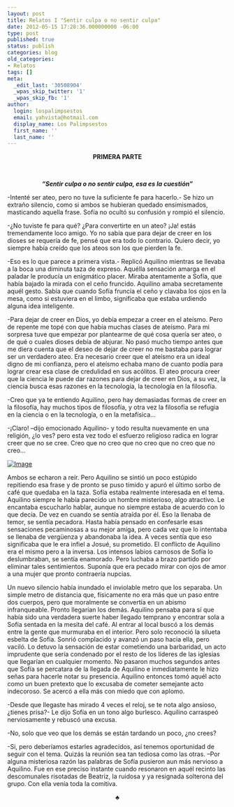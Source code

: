 ```yaml
---
layout: post
title: Relatos I "Sentir culpa o no sentir culpa"
date: 2012-05-15 17:28:36.000000000 -06:00
type: post
published: true
status: publish
categories: blog
old_categories:
- Relatos
tags: []
meta:
  _edit_last: '30508904'
  _wpas_skip_twitter: '1'
  _wpas_skip_fb: '1'
author:
  login: lospalimpsestos
  email: yahvista@hotmail.com
  display_name: Los Palimpsestos
  first_name: ''
  last_name: ''
---
```

<p align="center"><strong>PRIMERA PARTE</strong></p>
<p align="center"><strong> </strong></p>
<p align="center"><em><strong>“Sentir culpa o no sentir culpa, esa es la cuestión”</strong></em></p>
<p>-Intenté ser ateo, pero no tuve la suficiente fe para hacerlo.- Se hizo un extraño silencio, como si ambos se hubieran quedado ensimismados, masticando aquella frase. Sofía no ocultó su confusión y rompió el silencio.</p>
<p>-¿No tuviste fe para qué? ¿Para convertirte en un ateo? ¡Ja! estás tremendamente loco amigo. Yo no sabía que para dejar de creer en los dioses se requería de fe, pensé que era todo lo contrario. Quiero decir, yo siempre había creído que los ateos son los que pierden la fe.</p>
<p>-Eso es lo que parece a primera vista.- Replicó Aquilino mientras se llevaba a la boca una diminuta taza de expreso. Aquélla sensación amarga en el paladar le producía un enigmático placer. Miraba atentamente a Sofía, que había bajado la mirada con el ceño fruncido. Aquilino amaba secretamente aquél gesto. Sabía que cuando Sofía fruncía el ceño y clavaba los ojos en la mesa, como si estuviera en el limbo, significaba que estaba urdiendo alguna idea inteligente.</p>
<p>-Para dejar de creer en Dios, yo debía empezar a creer en el ateísmo. Pero de repente me topé con que había muchas clases de ateísmo. Para mi sorpresa tuve que empezar por plantearme de qué cosa quería ser ateo, o de qué o cuales dioses debía de abjurar. No pasó mucho tiempo antes que me diera cuenta que el deseo de dejar de creer no me bastaba para lograr ser un verdadero ateo. Era necesario creer que el ateísmo era un ideal digno de mi confianza, pero el ateísmo echaba mano de cuanto podía para lograr crear esa clase de credulidad en sus acólitos. El ateo procura creer que la ciencia le puede dar razones para dejar de creer en Dios, a su vez, la ciencia busca esas razones en la tecnología, la tecnología en la filosofía.</p>
<p>-Creo que ya te entiendo Aquilino, pero hay demasiadas formas de creer en la filosofía, hay muchos tipos de filosofía, y otra vez la filosofía se refugia en la ciencia o en la tecnología, o en la metafísica…</p>
<p>-¡Claro! –dijo emocionado Aquilino- y todo resulta nuevamente en una religión, ¿lo ves? pero esta vez todo el esfuerzo religioso radica en lograr creer que no se cree. Creo que no creo que no creo que no creo que no creo…</p>
<p><a href="http://lospalimpsestos.files.wordpress.com/2012/05/captura-de-pantalla-2012-05-15-a-las-11-26-23.png"><img class="size-full wp-image" src="{{ site.baseurl }}/assets/captura-de-pantalla-2012-05-15-a-las-11-26-23.png" alt="Image" /></a></p>
<p>Ambos se echaron a reír. Pero Aquilino se sintió un poco estúpido repitiendo esa frase y de pronto se puso tímido y apuró el último sorbo de café que quedaba en la taza. Sofía estaba realmente interesada en el tema. Aquilino siempre le había parecido un hombre misterioso, algo atractivo. Le encantaba escucharlo hablar, aunque no siempre estaba de acuerdo con lo que decía. De vez en cuando se sentía atraída por él. Eso la llenaba de temor, se sentía pecadora. Hasta había pensado en confesarle esas sensaciones pecaminosas a su mejor amiga, pero cada vez que lo intentaba se llenaba de vergüenza y abandonaba la idea. A veces sentía que eso significaba que le era infiel a Josué, su prometido. El conflicto de Aquilino era el mismo pero a la inversa. Los intensos labios carnosos de Sofía lo deslumbraban, se sentía enamorado. Pero luchaba a brazo partido por eliminar tales sentimientos. Suponía que era pecado mirar con ojos de amor a una mujer que pronto contraería nupcias.</p>
<p>Un nuevo silencio había inundado el inviolable metro que los separaba. Un simple metro de distancia que, físicamente no era más que un paso entre dos cuerpos, pero que moralmente se convertía en un abismo infranqueable. Pronto llegarían los demás. Aquilino pensaba para sí que había sido una verdadera suerte haber llegado temprano y encontrar sola a Sofía sentada en la mesita del café. Al entrar al local buscó a los demás entre la gente que murmuraba en el interior. Pero solo reconoció la silueta esbelta de Sofía. Sonrió complacido y avanzó un paso hacia ella, pero vaciló. Lo detuvo la sensación de estar cometiendo una barbaridad, un acto imprudente que sería condenado por el resto de los líderes de las iglesias que llegarían en cualquier momento. No pasaron muchos segundos antes que Sofía se percatara de la llegada de Aquilino e inmediatamente le hizo señas para hacerle notar su presencia. Aquilino entonces tomó aquél acto como un buen pretexto que lo excusaba de cometer semejante acto indecoroso. Se acercó a ella más con miedo que con aplomo.</p>
<p>-Desde que llegaste has mirado 4 veces el reloj, se te nota algo ansioso, ¿tienes prisa?- Le dijo Sofía en un tono algo burlesco. Aquilino carraspeó nerviosamente y rebuscó una excusa.</p>
<p>-No, solo que veo que los demás se están tardando un poco, ¿no crees?</p>
<p>-Si, pero deberíamos estarles agradecidos, así tenemos oportunidad de seguir con el tema. Quizás la reunión sea tan tediosa como las otras. –Por alguna misteriosa razón las palabras de Sofía pusieron aun más nervioso a Aquilino. Fue en ese preciso instante cuando resonaron en aquél recinto las descomunales risotadas de Beatriz, la ruidosa y ya resignada solterona del grupo. Con ella venía toda la comitiva.</p>
<p align="center">♣</p>
<p align="center">
<p align="center"><strong><span style="text-decoration:underline;"><br />
</span></strong></p>
